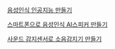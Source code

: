 [음성인식 인공지능 만들기](https://m.blog.naver.com/icbanq/223052067076)

[스마트폰으로 음성인식 AI스피커 만들기](https://blog.naver.com/windv24/221683766147)

[사운드 감지센서로 소음감지기 만들기](https://m.blog.naver.com/icbanq/222588844355)
